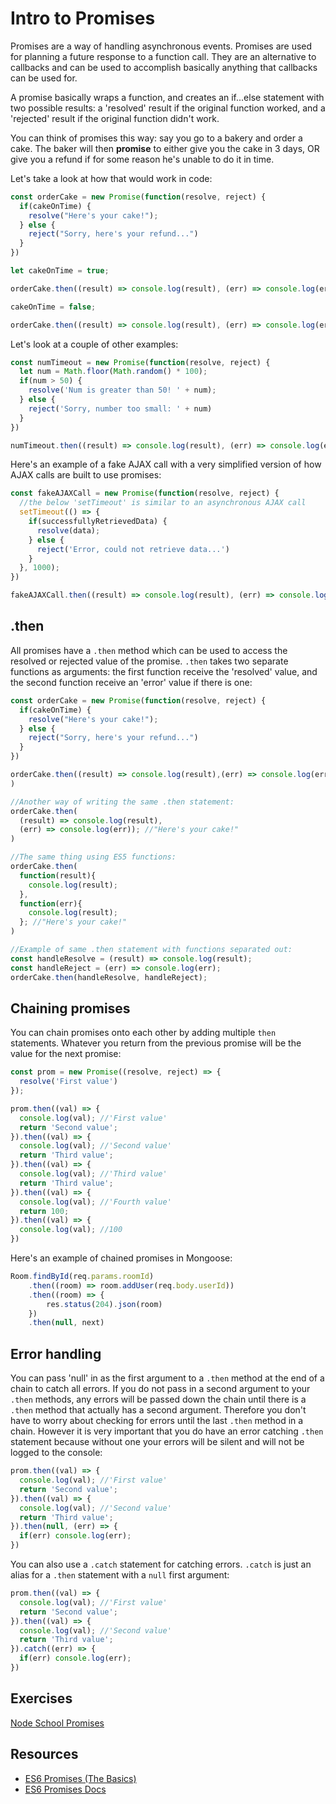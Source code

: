 # Intro to Promises

Promises are a way of handling asynchronous events. Promises are used for planning a future response to a function call. They are an alternative to callbacks and can be used to accomplish basically anything that callbacks can be used for.

A promise basically wraps a function, and creates an if...else statement with two possible results: a 'resolved' result if the original function worked, and a 'rejected' result if the original function didn't work.

You can think of promises this way: say you go to a bakery and order a cake. The baker will then **promise** to either give you the cake in 3 days, OR give you a refund if for some reason he's unable to do it in time.

Let's take a look at how that would work in code:

```js
const orderCake = new Promise(function(resolve, reject) {
  if(cakeOnTime) {
    resolve("Here's your cake!");
  } else {
    reject("Sorry, here's your refund...")
  }
})

let cakeOnTime = true;

orderCake.then((result) => console.log(result), (err) => console.log(err)); //"Here's your cake!"

cakeOnTime = false;

orderCake.then((result) => console.log(result), (err) => console.log(err)); //"Sorry, here's your refund..."
```

Let's look at a couple of other examples:
```js
const numTimeout = new Promise(function(resolve, reject) {
  let num = Math.floor(Math.random() * 100);
  if(num > 50) {
    resolve('Num is greater than 50! ' + num);
  } else {
    reject('Sorry, number too small: ' + num)
  }
})

numTimeout.then((result) => console.log(result), (err) => console.log(err));
```

Here's an example of a fake AJAX call with a very simplified version of how AJAX calls are built to use promises:
```js
const fakeAJAXCall = new Promise(function(resolve, reject) {
  //the below 'setTimeout' is similar to an asynchronous AJAX call
  setTimeout(() => {
    if(successfullyRetrievedData) {
      resolve(data);
    } else {
      reject('Error, could not retrieve data...')
    }
  }, 1000);
})

fakeAJAXCall.then((result) => console.log(result), (err) => console.log(err)); //JSON data or error message
```
## .then
All promises have a `.then` method which can be used to access the resolved or rejected value of the promise. `.then` takes two separate functions as arguments: the first function receive the 'resolved' value, and the second function receive an 'error' value if there is one:

```js
const orderCake = new Promise(function(resolve, reject) {
  if(cakeOnTime) {
    resolve("Here's your cake!");
  } else {
    reject("Sorry, here's your refund...")
  }
})

orderCake.then((result) => console.log(result),(err) => console.log(err));
)

//Another way of writing the same .then statement:
orderCake.then(
  (result) => console.log(result),
  (err) => console.log(err)); //"Here's your cake!"
)

//The same thing using ES5 functions:
orderCake.then(
  function(result){
    console.log(result);
  },
  function(err){
    console.log(result);
  }; //"Here's your cake!"
)

//Example of same .then statement with functions separated out:
const handleResolve = (result) => console.log(result);
const handleReject = (err) => console.log(err);
orderCake.then(handleResolve, handleReject);
```

## Chaining promises
You can chain promises onto each other by adding multiple `then` statements. Whatever you return from the previous promise will be the value for the next promise:
```js
const prom = new Promise((resolve, reject) => {
  resolve('First value')
});

prom.then((val) => {
  console.log(val); //'First value'
  return 'Second value';
}).then((val) => {
  console.log(val); //'Second value'
  return 'Third value';
}).then((val) => {
  console.log(val); //'Third value'
  return 'Third value';
}).then((val) => {
  console.log(val); //'Fourth value'
  return 100;
}).then((val) => {
  console.log(val); //100
})
```

Here's an example of chained promises in Mongoose:
```js
Room.findById(req.params.roomId)
    .then((room) => room.addUser(req.body.userId))
    .then((room) => {
        res.status(204).json(room)
    })
    .then(null, next)
```

## Error handling
You can pass 'null' in as the first argument to a `.then` method at the end of a chain to catch all errors. If you do not pass in a second argument to your `.then` methods, any errors will be passed down the chain until there is a `.then` method that actually has a second argument. Therefore you don't have to worry about checking for errors until the last `.then` method in a chain. However it is very important that you do have an error catching `.then` statement because without one your errors will be silent and will not be logged to the console:
```js
prom.then((val) => {
  console.log(val); //'First value'
  return 'Second value';
}).then((val) => {
  console.log(val); //'Second value'
  return 'Third value';
}).then(null, (err) => {
  if(err) console.log(err);
})
```

You can also use a `.catch` statement for catching errors. `.catch` is just an alias for a `.then` statement with a `null` first argument:

```js
prom.then((val) => {
  console.log(val); //'First value'
  return 'Second value';
}).then((val) => {
  console.log(val); //'Second value'
  return 'Third value';
}).catch((err) => {
  if(err) console.log(err);
})
```

## Exercises
[Node School Promises](https://github.com/stevekane/promise-it-wont-hurt)

## Resources
- [ES6 Promises (The Basics)](http://www.datchley.name/es6-promises/)
- [ES6 Promises Docs](https://developer.mozilla.org/en-US/docs/Web/JavaScript/Reference/Global_Objects/Promise)
